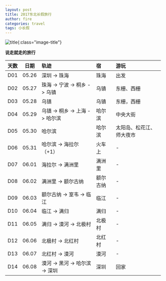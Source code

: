 ```yaml
---
layout: post
title: 2017东北长假旅行
author: fire
categories: travel 
tags: 小长假
---
```


![title](https://image.sideproject.cn/title/title_136.jpg){:class="image-title"}

**说走就走的旅行**

| 天数 | 日期 | 轨迹 | 宿 | 游玩 |
|:--- | :---: | :--- | :--- | :--- |
| D01 | 05.26 | 深圳 -> 珠海 | 珠海 | 出发 |
| D02 | 05.27 | 珠海 -> 宁波 -> 桐乡 -> 乌镇 | 乌镇 | 东栅、西栅 |
| D03 | 05.28 | 乌镇 | 乌镇 | 东栅，西栅 |
| D04 | 05.29 | 乌镇 -> 桐乡 -> 上海 -> 哈尔滨 | 哈尔滨 | 中央大街 |
| D05 | 05.30 | 哈尔滨 | 哈尔滨 | 太阳岛、松花江、师大夜市 |
| D06 | 05.31 | 哈尔滨 -> 海拉尔（+1） | 火车上 | - |
| D07 | 06.01 | 海拉尔 -> 满洲里 | 满洲里 | - |
| D08 | 06.02 | 满洲里 -> 额尔古纳 | 额尔古纳 | - |
| D09 | 06.03 | 额尔古纳 -> 室韦 -> 临江 | 临江 | - |
| D10 | 06.04 | 临江 -> 满归 | 满归 | - |
| D11 | 06.05 | 满归 -> 漠河 -> 北极村 | 北极村 | - |
| D12 | 06.06 | 北极村 -> 北红村 | 北红村 | - |
| D13 | 06.07 | 北红村 -> 漠河 | 漠河 | - |
| D14 | 06.08 | 漠河 -> 黑河 -> 哈尔滨 -> 深圳 | 深圳 | 回家 |
